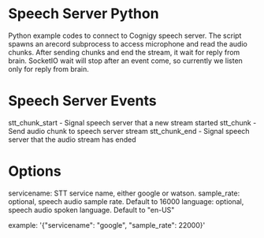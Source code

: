 # Speech Server Python

Python example codes to connect to Cognigy speech server. The script spawns an arecord subprocess to access microphone and read the audio chunks.
After sending chunks and end the stream, it wait for reply from brain.
SocketIO wait will stop after an event come, so currently we listen only for reply from brain.

# Speech Server Events
stt_chunk_start - Signal speech server that a new stream started
stt_chunk - Send audio chunk to speech server stream
stt_chunk_end - Signal speech server that the audio stream has ended

# Options
servicename: STT service name, either google or watson.
sample_rate: optional, speech audio sample rate. Default to 16000
language: optional, speech audio spoken language. Default to "en-US"

example:
'{"servicename": "google", "sample_rate": 22000}'

